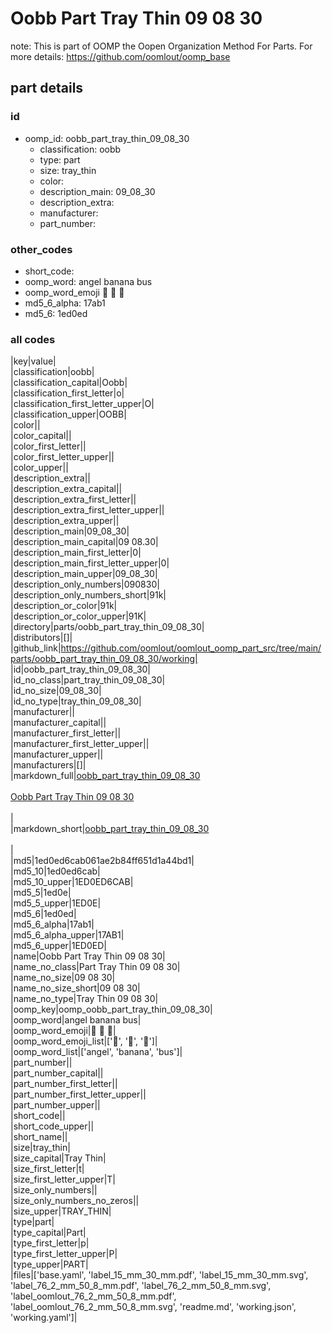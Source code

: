 # Oobb Part Tray Thin 09 08 30  

note: This is part of OOMP the Oopen Organization Method For Parts. For more details: https://github.com/oomlout/oomp_base

##  part details





### id
* oomp_id: oobb_part_tray_thin_09_08_30
  * classification: oobb
  * type: part
  * size: tray_thin
  * color: 
  * description_main: 09_08_30
  * description_extra: 
  * manufacturer: 
  * part_number: 

### other_codes
* short_code: 
* oomp_word: angel banana bus
* oomp_word_emoji :angel: :banana: :bus:
* md5_6_alpha: 17ab1
* md5_6: 1ed0ed

### all codes 
|key|value|  
|classification|oobb|  
|classification_capital|Oobb|  
|classification_first_letter|o|  
|classification_first_letter_upper|O|  
|classification_upper|OOBB|  
|color||  
|color_capital||  
|color_first_letter||  
|color_first_letter_upper||  
|color_upper||  
|description_extra||  
|description_extra_capital||  
|description_extra_first_letter||  
|description_extra_first_letter_upper||  
|description_extra_upper||  
|description_main|09_08_30|  
|description_main_capital|09 08.30|  
|description_main_first_letter|0|  
|description_main_first_letter_upper|0|  
|description_main_upper|09_08_30|  
|description_only_numbers|090830|  
|description_only_numbers_short|91k|  
|description_or_color|91k|  
|description_or_color_upper|91K|  
|directory|parts/oobb_part_tray_thin_09_08_30|  
|distributors|[]|  
|github_link|https://github.com/oomlout/oomlout_oomp_part_src/tree/main/parts/oobb_part_tray_thin_09_08_30/working|  
|id|oobb_part_tray_thin_09_08_30|  
|id_no_class|part_tray_thin_09_08_30|  
|id_no_size|09_08_30|  
|id_no_type|tray_thin_09_08_30|  
|manufacturer||  
|manufacturer_capital||  
|manufacturer_first_letter||  
|manufacturer_first_letter_upper||  
|manufacturer_upper||  
|manufacturers|[]|  
|markdown_full|[oobb_part_tray_thin_09_08_30](https://github.com/oomlout/oomlout_oomp_part_src/tree/main/parts/oobb_part_tray_thin_09_08_30/working)<br>[](https://github.com/oomlout/oomlout_oomp_part_src/tree/main/parts/oobb_part_tray_thin_09_08_30/working)<br>[Oobb Part Tray Thin 09 08 30](https://github.com/oomlout/oomlout_oomp_part_src/tree/main/parts/oobb_part_tray_thin_09_08_30/working)<br><br>|  
|markdown_short|[oobb_part_tray_thin_09_08_30](https://github.com/oomlout/oomlout_oomp_part_src/tree/main/parts/oobb_part_tray_thin_09_08_30/working)<br><br>|  
|md5|1ed0ed6cab061ae2b84ff651d1a44bd1|  
|md5_10|1ed0ed6cab|  
|md5_10_upper|1ED0ED6CAB|  
|md5_5|1ed0e|  
|md5_5_upper|1ED0E|  
|md5_6|1ed0ed|  
|md5_6_alpha|17ab1|  
|md5_6_alpha_upper|17AB1|  
|md5_6_upper|1ED0ED|  
|name|Oobb Part Tray Thin 09 08 30|  
|name_no_class|Part Tray Thin 09 08 30|  
|name_no_size|09 08 30|  
|name_no_size_short|09 08 30|  
|name_no_type|Tray Thin 09 08 30|  
|oomp_key|oomp_oobb_part_tray_thin_09_08_30|  
|oomp_word|angel banana bus|  
|oomp_word_emoji|:angel: :banana: :bus:|  
|oomp_word_emoji_list|[':angel:', ':banana:', ':bus:']|  
|oomp_word_list|['angel', 'banana', 'bus']|  
|part_number||  
|part_number_capital||  
|part_number_first_letter||  
|part_number_first_letter_upper||  
|part_number_upper||  
|short_code||  
|short_code_upper||  
|short_name||  
|size|tray_thin|  
|size_capital|Tray Thin|  
|size_first_letter|t|  
|size_first_letter_upper|T|  
|size_only_numbers||  
|size_only_numbers_no_zeros||  
|size_upper|TRAY_THIN|  
|type|part|  
|type_capital|Part|  
|type_first_letter|p|  
|type_first_letter_upper|P|  
|type_upper|PART|  
|files|['base.yaml', 'label_15_mm_30_mm.pdf', 'label_15_mm_30_mm.svg', 'label_76_2_mm_50_8_mm.pdf', 'label_76_2_mm_50_8_mm.svg', 'label_oomlout_76_2_mm_50_8_mm.pdf', 'label_oomlout_76_2_mm_50_8_mm.svg', 'readme.md', 'working.json', 'working.yaml']|  
